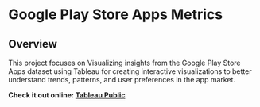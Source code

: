 # Google Play Store Apps Metrics

## Overview
This project focuses on Visualizing insights from the Google Play Store Apps dataset using Tableau for creating interactive visualizations to better understand trends, patterns, and user preferences in the app market.

**Check it out online: [Tableau Public](https://public.tableau.com/views/GooglePlayStoreAppMetrics/GooglePlayStoreApps?:language=en-GB&:display_count=n&:origin=viz_share_link)**
